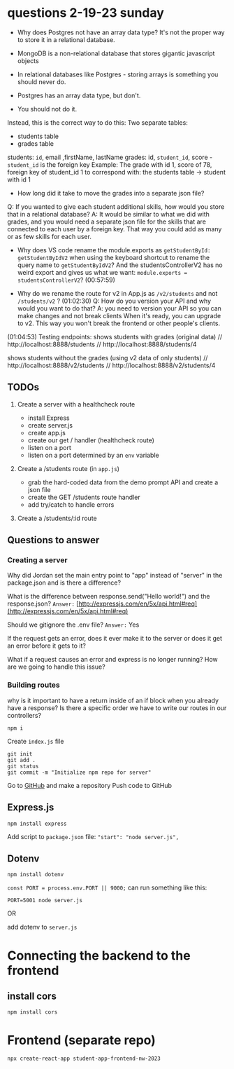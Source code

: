 # questions 2-19-23 sunday

- Why does Postgres not have an array data type?
    It's not the proper way to store it in a relational database.

- MongoDB is a non-relational database that stores gigantic javascript objects

- In relational databases like Postgres - storing arrays is something you should never do.
- Postgres has an array data type, but don't.
- You should not do it.

Instead, this is the correct way to do this:
Two separate tables:
- students table
- grades table

students: `id`, email ,firstName, lastName
grades: id, `student_id`, score
    - `student_id` is the foreign key
    Example: The grade with id 1, score of 78, foreign key of student_id 1 to correspond with: the students table -> student with id 1
    
- How long did it take to move the grades into a separate json file?

Q: If you wanted to give each student additional skills, how would you store that in a relational database?
    A: It would be similar to what we did with grades, and you would need a separate json file for the skills that are connected to each user by a foreign key. That way you could add as many or as few skills for each user.

- Why does VS code rename the module.exports as `getStudentById: getStudentByIdV2` when using the keyboard shortcut to rename the query name to `getStudentByIdV2`?
And the studentsControllerV2 has no weird export and gives us what we want: `module.exports = studentsControllerV2`? (00:57:59)

- Why do we rename the route for v2 in App.js as `/v2/students` and not `/students/v2` ? (01:02:30)
Q: How do you version your API and why would you want to do that?
A: you need to version your API so you can make changes and not break clients
When it's ready, you can upgrade to v2. This way you won't break the frontend or other people's clients.

(01:04:53) Testing endpoints:
shows students with grades (original data)
// http://localhost:8888/students
// http://localhost:8888/students/4

shows students without the grades (using v2 data of only students)
// http://localhost:8888/v2/students
// http://localhost:8888/v2/students/4


## TODOs
1. Create a server with a healthcheck route
    - install Express
    - create server.js
    - create app.js
    - create our get / handler (healthcheck route)
    - listen on a port
    - listen on a port determined by an `env` variable

2. Create a /students route (in `app.js`)
    - grab the hard-coded data from the demo prompt API and create a json file
    - create the GET /students route handler
    - add try/catch to handle errors

3. Create a /students/:id route

## Questions to answer
### Creating a server
Why did Jordan set the main entry point to "app" instead of "server" in the package.json and is there a difference?

What is the difference between response.send("Hello world!") and the response.json?
`Answer:` [http://expressjs.com/en/5x/api.html#req](http://expressjs.com/en/5x/api.html#req)

Should we gitignore the .env file?
`Answer:` Yes

If the request gets an error, does it ever make it to the server or does it get an error before it gets to it?

What if a request causes an error and express is no longer running? How are we going to handle this issue?

### Building routes
why is it important to have a return inside of an if block when you already have a response? Is there a specific order we have to write our routes in our controllers?

```
npm i
```

Create `index.js` file

```
git init
git add .
git status
git commit -m "Initialize npm repo for server"
```

Go to [GitHub](https://github.com/) and make a repository
Push code to GitHub

## Express.js
```
npm install express
```

Add script to `package.json` file:
`"start": "node server.js",`

## Dotenv
```
npm install dotenv
```

`const PORT = process.env.PORT || 9000;`
can run something like this:
```
PORT=5001 node server.js
```

OR

add dotenv to `server.js`

# Connecting the backend to the frontend
## install cors
```
npm install cors
```


# Frontend (separate repo)
```
npx create-react-app student-app-frontend-nw-2023
```